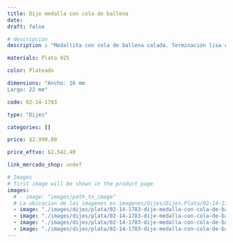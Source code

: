```yaml
---
title: Dije medalla con cola de ballena
date: 
draft: false

# descripcion
description : "Medallita con cola de ballena calada. Terminación lisa con mucho brillo."

materials: Plata 925

color: Plateado

dimensions: "Ancho: 16 mm 
Largo: 22 mm"

code: 02-14-1783

type: "Dijes"

categories: []

price: $2.990,00

price_eftvo: $2.542,40

link_mercado_shop: undef

# Images
# first image will be shown in the product page
images:
  # - image: "images/path_to_image"
  # La ubicacion de las imagenes es imagenes/Dijes/Dijes.Plata/02-14-1783-dije-medalla-con-cola-de-ballena
  - image: "./images/dijes/plata/02-14-1783-dije-medalla-con-cola-de-ballena_a.jpg"
  - image: "./images/dijes/plata/02-14-1783-dije-medalla-con-cola-de-ballena_b.jpg"
  - image: "./images/dijes/plata/02-14-1783-dije-medalla-con-cola-de-ballena_c.jpg"
  - image: "./images/dijes/plata/02-14-1783-dije-medalla-con-cola-de-ballena_d.jpg"
---
```

